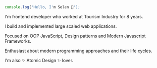 ```javascript
console.log('Hello, I'm Selen 👋');
```

I'm frontend developer who worked at Tourism Industry for 8 years.

I build and implemented large scaled web applications.

Focused on OOP JavaScript, Design patterns and Modern Javascript Frameworks. 

Enthusiast about modern programming approaches and their life cycles.

I'm also ✨ Atomic Design ✨ lover.

<!--
**SelenGora/SelenGora** is a ✨ _special_ ✨ repository because its `README.md` (this file) appears on your GitHub profile.

Here are some ideas to get you started:

- 🔭 I’m currently working on nowhere...
- 🌱 I’m currently learning ...
- 👯 I’m looking to collaborate on ...
- 🤔 I’m looking for help with ...
- 💬 Ask me about ...
- 📫 How to reach me: ...
- 😄 Pronouns: ...
- ⚡ Fun fact: ...
-->
